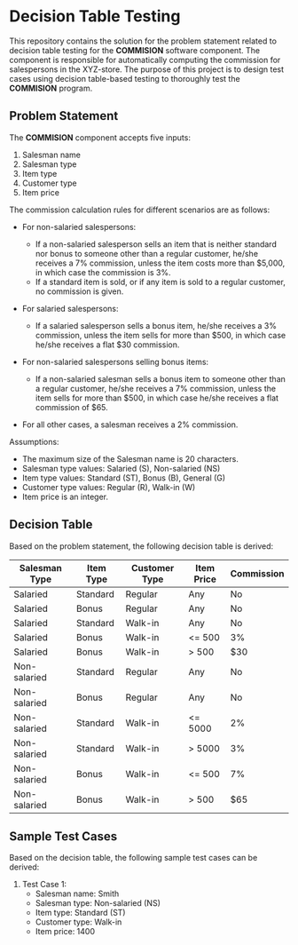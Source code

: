 # Decision Table Testing

This repository contains the solution for the problem statement related to decision table testing for the **COMMISION** software component. The component is responsible for automatically computing the commission for salespersons in the XYZ-store. The purpose of this project is to design test cases using decision table-based testing to thoroughly test the **COMMISION** program.

## Problem Statement

The **COMMISION** component accepts five inputs:

1. Salesman name
2. Salesman type
3. Item type
4. Customer type
5. Item price

The commission calculation rules for different scenarios are as follows:

- For non-salaried salespersons:
  - If a non-salaried salesperson sells an item that is neither standard nor bonus to someone other than a regular customer, he/she receives a 7% commission, unless the item costs more than $5,000, in which case the commission is 3%.
  - If a standard item is sold, or if any item is sold to a regular customer, no commission is given.
  
- For salaried salespersons:
  - If a salaried salesperson sells a bonus item, he/she receives a 3% commission, unless the item sells for more than $500, in which case he/she receives a flat $30 commission.
  
- For non-salaried salespersons selling bonus items:
  - If a non-salaried salesman sells a bonus item to someone other than a regular customer, he/she receives a 7% commission, unless the item sells for more than $500, in which case he/she receives a flat commission of $65.
  
- For all other cases, a salesman receives a 2% commission.

Assumptions:
- The maximum size of the Salesman name is 20 characters.
- Salesman type values: Salaried (S), Non-salaried (NS)
- Item type values: Standard (ST), Bonus (B), General (G)
- Customer type values: Regular (R), Walk-in (W)
- Item price is an integer.

## Decision Table

Based on the problem statement, the following decision table is derived:

| Salesman Type | Item Type | Customer Type | Item Price | Commission |
|---------------|-----------|---------------|------------|------------|
| Salaried      | Standard  | Regular       | Any        | No         |
| Salaried      | Bonus     | Regular       | Any        | No         |
| Salaried      | Standard  | Walk-in       | Any        | No         |
| Salaried      | Bonus     | Walk-in       | <= 500     | 3%         |
| Salaried      | Bonus     | Walk-in       | > 500      | $30        |
| Non-salaried  | Standard  | Regular       | Any        | No         |
| Non-salaried  | Bonus     | Regular       | Any        | No         |
| Non-salaried  | Standard  | Walk-in       | <= 5000    | 2%         |
| Non-salaried  | Standard  | Walk-in       | > 5000     | 3%         |
| Non-salaried  | Bonus     | Walk-in       | <= 500     | 7%         |
| Non-salaried  | Bonus     | Walk-in       | > 500      | $65        |

## Sample Test Cases

Based on the decision table, the following sample test cases can be derived:

1. Test Case 1:
   - Salesman name: Smith
   - Salesman type: Non-salaried (NS)
   - Item type: Standard (ST)
   - Customer type: Walk-in
   - Item price: 1400
